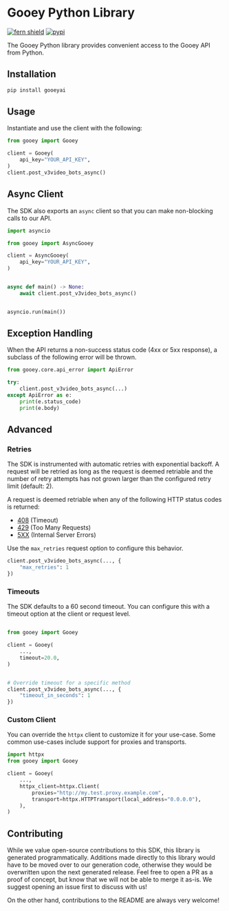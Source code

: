 # Gooey Python Library

[![fern shield](https://img.shields.io/badge/%F0%9F%8C%BF-SDK%20generated%20by%20Fern-brightgreen)](https://github.com/fern-api/fern)
[![pypi](https://img.shields.io/pypi/v/gooeyai)](https://pypi.python.org/pypi/gooeyai)

The Gooey Python library provides convenient access to the Gooey API from Python.

## Installation

```sh
pip install gooeyai
```

## Usage

Instantiate and use the client with the following:

```python
from gooey import Gooey

client = Gooey(
    api_key="YOUR_API_KEY",
)
client.post_v3video_bots_async()
```

## Async Client

The SDK also exports an `async` client so that you can make non-blocking calls to our API.

```python
import asyncio

from gooey import AsyncGooey

client = AsyncGooey(
    api_key="YOUR_API_KEY",
)


async def main() -> None:
    await client.post_v3video_bots_async()


asyncio.run(main())
```

## Exception Handling

When the API returns a non-success status code (4xx or 5xx response), a subclass of the following error
will be thrown.

```python
from gooey.core.api_error import ApiError

try:
    client.post_v3video_bots_async(...)
except ApiError as e:
    print(e.status_code)
    print(e.body)
```

## Advanced

### Retries

The SDK is instrumented with automatic retries with exponential backoff. A request will be retried as long
as the request is deemed retriable and the number of retry attempts has not grown larger than the configured
retry limit (default: 2).

A request is deemed retriable when any of the following HTTP status codes is returned:

- [408](https://developer.mozilla.org/en-US/docs/Web/HTTP/Status/408) (Timeout)
- [429](https://developer.mozilla.org/en-US/docs/Web/HTTP/Status/429) (Too Many Requests)
- [5XX](https://developer.mozilla.org/en-US/docs/Web/HTTP/Status/500) (Internal Server Errors)

Use the `max_retries` request option to configure this behavior.

```python
client.post_v3video_bots_async(..., {
    "max_retries": 1
})
```

### Timeouts

The SDK defaults to a 60 second timeout. You can configure this with a timeout option at the client or request level.

```python

from gooey import Gooey

client = Gooey(
    ...,
    timeout=20.0,
)


# Override timeout for a specific method
client.post_v3video_bots_async(..., {
    "timeout_in_seconds": 1
})
```

### Custom Client

You can override the `httpx` client to customize it for your use-case. Some common use-cases include support for proxies
and transports.
```python
import httpx
from gooey import Gooey

client = Gooey(
    ...,
    httpx_client=httpx.Client(
        proxies="http://my.test.proxy.example.com",
        transport=httpx.HTTPTransport(local_address="0.0.0.0"),
    ),
)
```

## Contributing

While we value open-source contributions to this SDK, this library is generated programmatically.
Additions made directly to this library would have to be moved over to our generation code,
otherwise they would be overwritten upon the next generated release. Feel free to open a PR as
a proof of concept, but know that we will not be able to merge it as-is. We suggest opening
an issue first to discuss with us!

On the other hand, contributions to the README are always very welcome!
